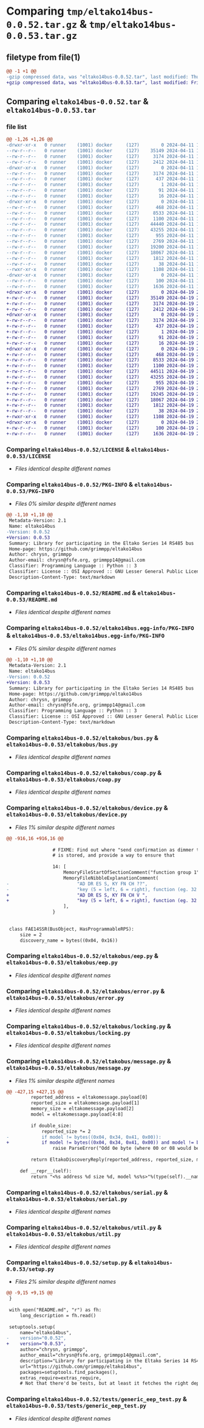 # Comparing `tmp/eltako14bus-0.0.52.tar.gz` & `tmp/eltako14bus-0.0.53.tar.gz`

## filetype from file(1)

```diff
@@ -1 +1 @@
-gzip compressed data, was "eltako14bus-0.0.52.tar", last modified: Thu Apr 11 11:44:59 2024, max compression
+gzip compressed data, was "eltako14bus-0.0.53.tar", last modified: Fri Apr 19 21:50:25 2024, max compression
```

## Comparing `eltako14bus-0.0.52.tar` & `eltako14bus-0.0.53.tar`

### file list

```diff
@@ -1,26 +1,26 @@
-drwxr-xr-x   0 runner    (1001) docker     (127)        0 2024-04-11 11:44:59.367677 eltako14bus-0.0.52/
--rw-r--r--   0 runner    (1001) docker     (127)    35149 2024-04-11 11:44:51.000000 eltako14bus-0.0.52/LICENSE
--rw-r--r--   0 runner    (1001) docker     (127)     3174 2024-04-11 11:44:59.367677 eltako14bus-0.0.52/PKG-INFO
--rw-r--r--   0 runner    (1001) docker     (127)     2412 2024-04-11 11:44:51.000000 eltako14bus-0.0.52/README.md
-drwxr-xr-x   0 runner    (1001) docker     (127)        0 2024-04-11 11:44:59.367677 eltako14bus-0.0.52/eltako14bus.egg-info/
--rw-r--r--   0 runner    (1001) docker     (127)     3174 2024-04-11 11:44:59.000000 eltako14bus-0.0.52/eltako14bus.egg-info/PKG-INFO
--rw-r--r--   0 runner    (1001) docker     (127)      437 2024-04-11 11:44:59.000000 eltako14bus-0.0.52/eltako14bus.egg-info/SOURCES.txt
--rw-r--r--   0 runner    (1001) docker     (127)        1 2024-04-11 11:44:59.000000 eltako14bus-0.0.52/eltako14bus.egg-info/dependency_links.txt
--rw-r--r--   0 runner    (1001) docker     (127)       91 2024-04-11 11:44:59.000000 eltako14bus-0.0.52/eltako14bus.egg-info/requires.txt
--rw-r--r--   0 runner    (1001) docker     (127)       16 2024-04-11 11:44:59.000000 eltako14bus-0.0.52/eltako14bus.egg-info/top_level.txt
-drwxr-xr-x   0 runner    (1001) docker     (127)        0 2024-04-11 11:44:59.367677 eltako14bus-0.0.52/eltakobus/
--rw-r--r--   0 runner    (1001) docker     (127)      468 2024-04-11 11:44:51.000000 eltako14bus-0.0.52/eltakobus/__init__.py
--rw-r--r--   0 runner    (1001) docker     (127)     8533 2024-04-11 11:44:51.000000 eltako14bus-0.0.52/eltakobus/bus.py
--rw-r--r--   0 runner    (1001) docker     (127)     1100 2024-04-11 11:44:51.000000 eltako14bus-0.0.52/eltakobus/coap.py
--rw-r--r--   0 runner    (1001) docker     (127)    44440 2024-04-11 11:44:51.000000 eltako14bus-0.0.52/eltakobus/device.py
--rw-r--r--   0 runner    (1001) docker     (127)    43255 2024-04-11 11:44:51.000000 eltako14bus-0.0.52/eltakobus/eep.py
--rw-r--r--   0 runner    (1001) docker     (127)      955 2024-04-11 11:44:51.000000 eltako14bus-0.0.52/eltakobus/error.py
--rw-r--r--   0 runner    (1001) docker     (127)     2769 2024-04-11 11:44:51.000000 eltako14bus-0.0.52/eltakobus/locking.py
--rw-r--r--   0 runner    (1001) docker     (127)    19200 2024-04-11 11:44:51.000000 eltako14bus-0.0.52/eltakobus/message.py
--rw-r--r--   0 runner    (1001) docker     (127)    18067 2024-04-11 11:44:51.000000 eltako14bus-0.0.52/eltakobus/serial.py
--rw-r--r--   0 runner    (1001) docker     (127)     1812 2024-04-11 11:44:51.000000 eltako14bus-0.0.52/eltakobus/util.py
--rw-r--r--   0 runner    (1001) docker     (127)       38 2024-04-11 11:44:59.367677 eltako14bus-0.0.52/setup.cfg
--rwxr-xr-x   0 runner    (1001) docker     (127)     1108 2024-04-11 11:44:51.000000 eltako14bus-0.0.52/setup.py
-drwxr-xr-x   0 runner    (1001) docker     (127)        0 2024-04-11 11:44:59.367677 eltako14bus-0.0.52/tests/
--rw-r--r--   0 runner    (1001) docker     (127)      100 2024-04-11 11:44:51.000000 eltako14bus-0.0.52/tests/__init__.py
--rw-r--r--   0 runner    (1001) docker     (127)     1636 2024-04-11 11:44:51.000000 eltako14bus-0.0.52/tests/generic_eep_test.py
+drwxr-xr-x   0 runner    (1001) docker     (127)        0 2024-04-19 21:50:25.492021 eltako14bus-0.0.53/
+-rw-r--r--   0 runner    (1001) docker     (127)    35149 2024-04-19 21:50:17.000000 eltako14bus-0.0.53/LICENSE
+-rw-r--r--   0 runner    (1001) docker     (127)     3174 2024-04-19 21:50:25.492021 eltako14bus-0.0.53/PKG-INFO
+-rw-r--r--   0 runner    (1001) docker     (127)     2412 2024-04-19 21:50:17.000000 eltako14bus-0.0.53/README.md
+drwxr-xr-x   0 runner    (1001) docker     (127)        0 2024-04-19 21:50:25.492021 eltako14bus-0.0.53/eltako14bus.egg-info/
+-rw-r--r--   0 runner    (1001) docker     (127)     3174 2024-04-19 21:50:25.000000 eltako14bus-0.0.53/eltako14bus.egg-info/PKG-INFO
+-rw-r--r--   0 runner    (1001) docker     (127)      437 2024-04-19 21:50:25.000000 eltako14bus-0.0.53/eltako14bus.egg-info/SOURCES.txt
+-rw-r--r--   0 runner    (1001) docker     (127)        1 2024-04-19 21:50:25.000000 eltako14bus-0.0.53/eltako14bus.egg-info/dependency_links.txt
+-rw-r--r--   0 runner    (1001) docker     (127)       91 2024-04-19 21:50:25.000000 eltako14bus-0.0.53/eltako14bus.egg-info/requires.txt
+-rw-r--r--   0 runner    (1001) docker     (127)       16 2024-04-19 21:50:25.000000 eltako14bus-0.0.53/eltako14bus.egg-info/top_level.txt
+drwxr-xr-x   0 runner    (1001) docker     (127)        0 2024-04-19 21:50:25.492021 eltako14bus-0.0.53/eltakobus/
+-rw-r--r--   0 runner    (1001) docker     (127)      468 2024-04-19 21:50:17.000000 eltako14bus-0.0.53/eltakobus/__init__.py
+-rw-r--r--   0 runner    (1001) docker     (127)     8533 2024-04-19 21:50:17.000000 eltako14bus-0.0.53/eltakobus/bus.py
+-rw-r--r--   0 runner    (1001) docker     (127)     1100 2024-04-19 21:50:17.000000 eltako14bus-0.0.53/eltakobus/coap.py
+-rw-r--r--   0 runner    (1001) docker     (127)    44511 2024-04-19 21:50:17.000000 eltako14bus-0.0.53/eltakobus/device.py
+-rw-r--r--   0 runner    (1001) docker     (127)    43255 2024-04-19 21:50:17.000000 eltako14bus-0.0.53/eltakobus/eep.py
+-rw-r--r--   0 runner    (1001) docker     (127)      955 2024-04-19 21:50:17.000000 eltako14bus-0.0.53/eltakobus/error.py
+-rw-r--r--   0 runner    (1001) docker     (127)     2769 2024-04-19 21:50:17.000000 eltako14bus-0.0.53/eltakobus/locking.py
+-rw-r--r--   0 runner    (1001) docker     (127)    19245 2024-04-19 21:50:17.000000 eltako14bus-0.0.53/eltakobus/message.py
+-rw-r--r--   0 runner    (1001) docker     (127)    18067 2024-04-19 21:50:17.000000 eltako14bus-0.0.53/eltakobus/serial.py
+-rw-r--r--   0 runner    (1001) docker     (127)     1812 2024-04-19 21:50:17.000000 eltako14bus-0.0.53/eltakobus/util.py
+-rw-r--r--   0 runner    (1001) docker     (127)       38 2024-04-19 21:50:25.492021 eltako14bus-0.0.53/setup.cfg
+-rwxr-xr-x   0 runner    (1001) docker     (127)     1108 2024-04-19 21:50:17.000000 eltako14bus-0.0.53/setup.py
+drwxr-xr-x   0 runner    (1001) docker     (127)        0 2024-04-19 21:50:25.492021 eltako14bus-0.0.53/tests/
+-rw-r--r--   0 runner    (1001) docker     (127)      100 2024-04-19 21:50:17.000000 eltako14bus-0.0.53/tests/__init__.py
+-rw-r--r--   0 runner    (1001) docker     (127)     1636 2024-04-19 21:50:17.000000 eltako14bus-0.0.53/tests/generic_eep_test.py
```

### Comparing `eltako14bus-0.0.52/LICENSE` & `eltako14bus-0.0.53/LICENSE`

 * *Files identical despite different names*

### Comparing `eltako14bus-0.0.52/PKG-INFO` & `eltako14bus-0.0.53/PKG-INFO`

 * *Files 0% similar despite different names*

```diff
@@ -1,10 +1,10 @@
 Metadata-Version: 2.1
 Name: eltako14bus
-Version: 0.0.52
+Version: 0.0.53
 Summary: Library for participating in the Eltako Series 14 RS485 bus
 Home-page: https://github.com/grimmpp/eltako14bus
 Author: chrysn, grimmpp
 Author-email: chrysn@fsfe.org, grimmpp14@gmail.com
 Classifier: Programming Language :: Python :: 3
 Classifier: License :: OSI Approved :: GNU Lesser General Public License v3 or later (LGPLv3+)
 Description-Content-Type: text/markdown
```

### Comparing `eltako14bus-0.0.52/README.md` & `eltako14bus-0.0.53/README.md`

 * *Files identical despite different names*

### Comparing `eltako14bus-0.0.52/eltako14bus.egg-info/PKG-INFO` & `eltako14bus-0.0.53/eltako14bus.egg-info/PKG-INFO`

 * *Files 0% similar despite different names*

```diff
@@ -1,10 +1,10 @@
 Metadata-Version: 2.1
 Name: eltako14bus
-Version: 0.0.52
+Version: 0.0.53
 Summary: Library for participating in the Eltako Series 14 RS485 bus
 Home-page: https://github.com/grimmpp/eltako14bus
 Author: chrysn, grimmpp
 Author-email: chrysn@fsfe.org, grimmpp14@gmail.com
 Classifier: Programming Language :: Python :: 3
 Classifier: License :: OSI Approved :: GNU Lesser General Public License v3 or later (LGPLv3+)
 Description-Content-Type: text/markdown
```

### Comparing `eltako14bus-0.0.52/eltakobus/bus.py` & `eltako14bus-0.0.53/eltakobus/bus.py`

 * *Files identical despite different names*

### Comparing `eltako14bus-0.0.52/eltakobus/coap.py` & `eltako14bus-0.0.53/eltakobus/coap.py`

 * *Files identical despite different names*

### Comparing `eltako14bus-0.0.52/eltakobus/device.py` & `eltako14bus-0.0.53/eltakobus/device.py`

 * *Files 1% similar despite different names*

```diff
@@ -916,16 +916,16 @@
 
                 # FIXME: Find out where "send confirmation as dimmer telegram"
                 # is stored, and provide a way to ensure that
 
                 14: [
                     MemoryFileStartOfSectionComment("function group 1"),
                     MemoryFileNibbleExplanationComment(
-                         "AD DR ES S, KY FN CH ??",
-                         "key (5 = left, 6 = right), function (eg. 32 = A5-38-08), ch = channel"),
+                         "AD DR ES S, KY FN CH V ",
+                         "key (5 = left, 6 = right), function (eg. 32 = A5-38-08), ch = channel (0x10 = broadcast), v = value (e.g. dimming in percentage, brightness)"),
                     ],
                 }
     
 
 class FAE14SSR(BusObject, HasProgrammableRPS):
     size = 2
     discovery_name = bytes((0x04, 0x16))
```

### Comparing `eltako14bus-0.0.52/eltakobus/eep.py` & `eltako14bus-0.0.53/eltakobus/eep.py`

 * *Files identical despite different names*

### Comparing `eltako14bus-0.0.52/eltakobus/error.py` & `eltako14bus-0.0.53/eltakobus/error.py`

 * *Files identical despite different names*

### Comparing `eltako14bus-0.0.52/eltakobus/locking.py` & `eltako14bus-0.0.53/eltakobus/locking.py`

 * *Files identical despite different names*

### Comparing `eltako14bus-0.0.52/eltakobus/message.py` & `eltako14bus-0.0.53/eltakobus/message.py`

 * *Files 1% similar despite different names*

```diff
@@ -427,15 +427,15 @@
         reported_address = eltakomessage.payload[0]
         reported_size = eltakomessage.payload[1]
         memory_size = eltakomessage.payload[2]
         model = eltakomessage.payload[4:8]
 
         if double_size:
             reported_size *= 2
-            if model != bytes((0x04, 0x34, 0x41, 0x00)):
+            if model != bytes((0x04, 0x34, 0x41, 0x00)) and model != bytes((0x04, 0x34, 0x51, 0x00)):
                 raise ParseError("Odd 0e byte (where 00 or 08 would be consistent with the rest of the ecosystem) found on something else than a FDG14, please verify whether 0e actually means 'this device is actually twice as large on the bus as it annouces'.")
 
         return EltakoDiscoveryReply(reported_address, reported_size, memory_size, model, is_fam)
 
     def __repr__(self):
         return "<%s address %d size %d, model %s%s>"%(type(self).__name__, self.reported_address, self.reported_size, b2a(self.model), " (FAM)" if self.is_fam else "")
```

### Comparing `eltako14bus-0.0.52/eltakobus/serial.py` & `eltako14bus-0.0.53/eltakobus/serial.py`

 * *Files identical despite different names*

### Comparing `eltako14bus-0.0.52/eltakobus/util.py` & `eltako14bus-0.0.53/eltakobus/util.py`

 * *Files identical despite different names*

### Comparing `eltako14bus-0.0.52/setup.py` & `eltako14bus-0.0.53/setup.py`

 * *Files 2% similar despite different names*

```diff
@@ -9,15 +9,15 @@
 }
 
 with open("README.md", "r") as fh:
     long_description = fh.read()
 
 setuptools.setup(
     name="eltako14bus",
-    version="0.0.52",
+    version="0.0.53",
     author="chrysn, grimmpp",
     author_email="chrysn@fsfe.org, grimmpp14@gmail.com",
     description="Library for participating in the Eltako Series 14 RS485 bus",
     url="https://github.com/grimmpp/eltako14bus",
     packages=setuptools.find_packages(),
     extras_require=extras_require,
     # Not that there'd be tests, but at least it fetches the right dependencies and syntax checks everything
```

### Comparing `eltako14bus-0.0.52/tests/generic_eep_test.py` & `eltako14bus-0.0.53/tests/generic_eep_test.py`

 * *Files identical despite different names*

